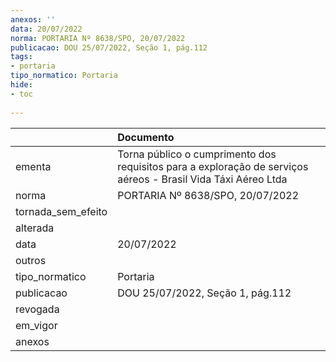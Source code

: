 ```yaml
---
anexos: ''
data: 20/07/2022
norma: PORTARIA Nº 8638/SPO, 20/07/2022
publicacao: DOU 25/07/2022, Seção 1, pág.112
tags:
- portaria
tipo_normatico: Portaria
hide: 
- toc 
 
---
```


|                    | Documento                                                                                                     |
|:-------------------|:--------------------------------------------------------------------------------------------------------------|
| ementa             | Torna público o cumprimento dos requisitos para a exploração de serviços aéreos - Brasil Vida Táxi Aéreo Ltda |
| norma              | PORTARIA Nº 8638/SPO, 20/07/2022                                                                              |
| tornada_sem_efeito |                                                                                                               |
| alterada           |                                                                                                               |
| data               | 20/07/2022                                                                                                    |
| outros             |                                                                                                               |
| tipo_normatico     | Portaria                                                                                                      |
| publicacao         | DOU 25/07/2022, Seção 1, pág.112                                                                              |
| revogada           |                                                                                                               |
| em_vigor           |                                                                                                               |
| anexos             |                                                                                                               |
